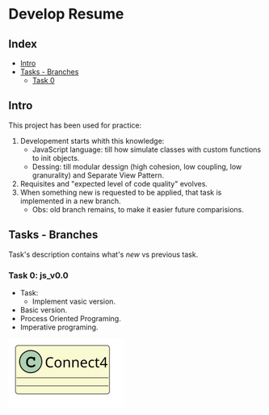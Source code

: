 # Develop Resume

## Index
* [Intro](#intro)
* [Tasks - Branches](#tasks---branches)
    * [Task 0](#task-0-js_v00)

## Intro
This project has been used for practice:

1. Developement starts whith this knowledge:
    - JavaScript language: till how simulate classes with custom functions to init objects.
    - Dessing: till modular dessign (high cohesion, low coupling, low granurality) and Separate View Pattern.
2. Requisites and "expected level of code quality" evolves.
3. When something new is requested to be applied, that task is implemented in a new branch.
    - Obs: old branch remains, to make it easier future comparisions.

## Tasks - Branches
Task's description contains what's <i>new</i> vs previous task.

### Task 0: js_v0.0
- Task:
    - Implement vasic version.
- Basic version.
- Process Oriented Programing.
- Imperative programing.

![Analysys](../../out/docs/dev-resume/src/analysis/analysis.svg)